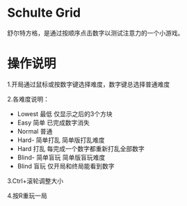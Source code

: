 # Schulte Grid

舒尔特方格，是通过按顺序点击数字以测试注意力的一个小游戏。

# 操作说明

1.开局通过鼠标或按数字键选择难度，数字键总选择普通难度

2.各难度说明：

- Lowest 最低 仅显示之后的3个方块
- Easy 简单 已完成数字消失
- Normal 普通
- Hard- 简单打乱 简单版打乱难度
- Hard 打乱 每完成一个数字都重新打乱全部数字
- Blind- 简单盲玩 简单版盲玩难度
- Blind 盲玩 仅开局和终局能看到数字

3.Ctrl+滚轮调整大小

4.按R重玩一局
